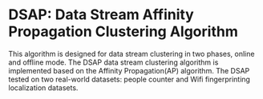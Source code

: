 # DSAP: Data Stream Affinity Propagation Clustering Algorithm

This algorithm is designed for data stream clustering in two phases, online and offline mode. The DSAP data stream clustering algorithm is implemented based on the Affinity Propagation(AP) algorithm.
The DSAP tested on two real-world datasets: people counter and Wifi fingerprinting localization datasets.
